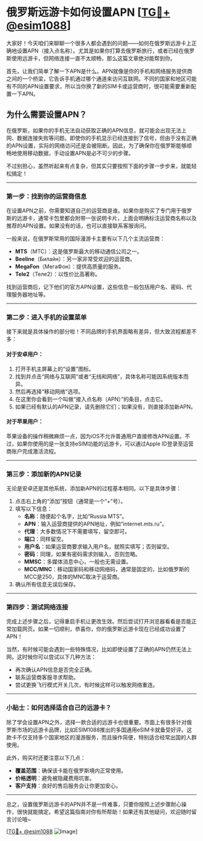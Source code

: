 # 俄罗斯远游卡如何设置APN [[TG💪+ @esim1088](https://t.me/s/esim1088)]

大家好！今天咱们来聊聊一个很多人都会遇到的问题——如何在俄罗斯远游卡上正确地设置APN（接入点名称）。尤其是如果你打算去俄罗斯旅行，或者已经在俄罗斯使用远游卡，但网络连接一直不太顺畅，那么这篇文章绝对能帮到你。

首先，让我们简单了解一下APN是什么。APN就像是你的手机和网络服务提供商之间的一个桥梁，它告诉手机通过哪个通道来访问互联网。不同的国家和地区可能有不同的APN设置要求，所以当你换了新的SIM卡或运营商时，很可能需要重新配置一下APN。

## 为什么需要设置APN？

在俄罗斯，如果你的手机无法自动获取正确的APN信息，就可能会出现无法上网、数据连接失败等问题。即使你的手机显示已经连接到了信号，但由于没有正确的APN设置，实际的网络访问还是会被阻断。因此，为了确保你在俄罗斯能够顺畅地使用移动数据，手动设置APN是必不可少的步骤。

不过别担心，虽然听起来有点复杂，但其实只要按照下面的步骤一步步来，就能轻松搞定！

---

### 第一步：找到你的运营商信息

在设置APN之前，你需要知道自己的运营商是谁。如果你是购买了专门用于俄罗斯的远游卡，通常卡包里都会附带一张说明卡片，上面会明确标注运营商名称以及推荐的APN设置。如果没有的话，也可以直接联系客服询问。

一般来说，在俄罗斯常用的国际漫游卡主要有以下几个主流运营商：
- **MTS**（МТС）：这是俄罗斯最大的移动通信公司之一。
- **Beeline**（Билайн）：另一家非常受欢迎的运营商。
- **MegaFon**（МегаФон）：提供高质量的服务。
- **Tele2**（Теле2）：以性价比高著称。

找到运营商后，记下他们的官方APN设置，这些信息一般包括用户名、密码、代理服务器地址等。

---

### 第二步：进入手机的设置菜单

接下来就是具体操作的部分啦！不同品牌的手机界面略有差异，但大致流程都差不多：

#### 对于安卓用户：
1. 打开手机主屏幕上的“设置”图标。
2. 找到并点击“网络与互联网”或者“无线和网络”，具体名称可能因系统版本而异。
3. 然后再选择“移动网络”选项。
4. 在这里你会看到一个叫做“接入点名称（APN）”的条目，点击它。
5. 如果已经有默认的APN记录，请先删除它们；如果没有，则直接添加新APN。

#### 对于苹果用户：
苹果设备的操作稍微麻烦一点，因为iOS不允许普通用户直接修改APN设置。不过，如果你使用的是一张支持eSIM功能的远游卡，可以通过Apple ID登录至运营商账户完成激活流程。

---

### 第三步：添加新的APN记录

无论是安卓还是其他系统，添加新APN的过程基本相同。以下是具体步骤：

1. 点击右上角的“添加”按钮（通常是一个“+”号）。
2. 填写以下信息：
   - **名称**：随便起个名字，比如“Russia MTS”。
   - **APN**：输入运营商提供的APN地址，例如“internet.mts.ru”。
   - **代理**：大多数情况下不需要填写，留空即可。
   - **端口**：同样留空。
   - **用户名**：如果运营商要求输入用户名，就照实填写；否则留空。
   - **密码**：同理，如果有密码需求则输入，否则忽略。
   - **MMSC**：多媒体消息中心，一般也无需设置。
   - **MCC/MNC**：移动国家码和移动网络码，通常是固定的，比如俄罗斯的MCC是250，具体的MNC取决于运营商。
3. 确认所有信息无误后保存。

---

### 第四步：测试网络连接

完成上述步骤之后，记得重启手机让更改生效。然后尝试打开浏览器看看是否能正常加载网页。如果一切顺利，恭喜你，你的俄罗斯远游卡现在已经成功设置了APN！

当然，有时候可能会遇到一些特殊情况，比如即使设置了正确的APN仍然无法上网。这时候你可以尝试以下几种方法：
- 再次确认APN信息是否完全正确。
- 联系运营商客服寻求帮助。
- 尝试更换飞行模式开关几次，有时候这样可以触发网络重连。

---

### 小贴士：如何选择适合自己的远游卡？

除了学会设置APN之外，选择一款合适的远游卡也很重要。市面上有很多针对俄罗斯市场的远游卡品牌，比如ESIM1088推出的多国通用eSIM卡就备受好评。这款卡不仅支持多个国家地区的漫游服务，而且操作简便，特别适合经常出国的人群使用。

此外，购买时还要注意以下几点：
- **覆盖范围**：确保该卡能在俄罗斯境内正常使用。
- **价格透明**：避免被隐藏费用坑害。
- **客户支持**：良好的售后服务会让你更加安心。

---

总之，设置俄罗斯远游卡的APN并不是一件难事，只要你按照上述步骤耐心操作，很快就能搞定。希望这篇指南对你有所帮助！如果还有其他疑问，欢迎随时留言讨论哦~

[[TG💪+ @esim1088](https://t.me/s/esim1088) ![Image](https://i.postimg.cc/4NQfJmqS/Snipaste-2025-05-13-00-14-12.png)]